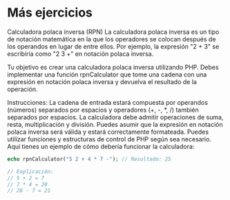 # Más ejercicios

Calculadora polaca inversa (RPN)
La calculadora polaca inversa es un tipo de notación matemática en la que los operadores se colocan después de los operandos en lugar de entre ellos. Por ejemplo, la expresión "2 + 3" se escribiría como "2 3 +" en notación polaca inversa.

Tu objetivo es crear una calculadora polaca inversa utilizando PHP. Debes implementar una función rpnCalculator que tome una cadena con una expresión en notación polaca inversa y devuelva el resultado de la operación.

Instrucciones:
La cadena de entrada estará compuesta por operandos (números) separados por espacios y operadores (+, -, *, /) también separados por espacios.
La calculadora debe admitir operaciones de suma, resta, multiplicación y división.
Puedes asumir que la expresión en notación polaca inversa será válida y estará correctamente formateada.
Puedes utilizar funciones y estructuras de control de PHP según sea necesario.
Aquí tienes un ejemplo de cómo debería funcionar la calculadora:

```php
echo rpnCalculator("5 2 + 4 * 7 -"); // Resultado: 25

// Explicación:
// 5 + 2 = 7
// 7 * 4 = 28
// 28 - 7 = 21